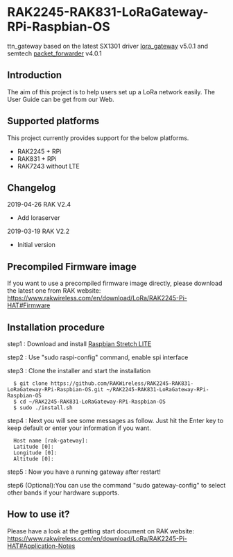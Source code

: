 # RAK2245-RAK831-LoRaGateway-RPi-Raspbian-OS

ttn_gateway based on the latest SX1301 driver [lora_gateway](https://github.com/Lora-net/lora_gateway) v5.0.1 and semtech [packet_forwarder](https://github.com/Lora-net/packet_forwarder) v4.0.1  

##	Introduction 

The aim of this project is to help users set up a LoRa network easily. The User Guide can be get from our Web.

##	Supported platforms

This project currently provides support for the below platforms.

* RAK2245 + RPi
* RAK831 + RPi
* RAK7243 without LTE

##	Changelog

2019-04-26 RAK V2.4

* Add loraserver

2019-03-19 RAK V2.2

* Initial version

##    Precompiled Firmware image
If you want to use a precompiled firmware image directly, please download the latest one from RAK website:
https://www.rakwireless.com/en/download/LoRa/RAK2245-Pi-HAT#Firmware

##	Installation procedure

step1 : Download and install [Raspbian Stretch LITE](https://www.raspberrypi.org/downloads/raspbian/) 

step2 : Use "sudo raspi-config" command, enable spi interface

step3 : Clone the installer and start the installation

      $ git clone https://github.com/RAKWireless/RAK2245-RAK831-LoRaGateway-RPi-Raspbian-OS.git ~/RAK2245-RAK831-LoRaGateway-RPi-Raspbian-OS
      $ cd ~/RAK2245-RAK831-LoRaGateway-RPi-Raspbian-OS
      $ sudo ./install.sh

step4 : Next you will see some messages as follow. Just hit the Enter key to keep default or enter your information if you want.

      Host name [rak-gateway]:
      Latitude [0]: 
      Longitude [0]: 
      Altitude [0]: 
    
step5 : Now you have a running gateway after restart!

step6 (Optional):You can use the command "sudo gateway-config" to select other bands if your hardware supports.

##   How to use it?
Please have a look at the getting start document on RAK website:
https://www.rakwireless.com/en/download/LoRa/RAK2245-Pi-HAT#Application-Notes
